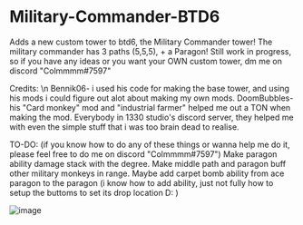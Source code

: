 # Military-Commander-BTD6
Adds a new custom tower to btd6, the Military Commander tower!
The military commander has 3 paths (5,5,5), + a Paragon!
Still work in progress, so if you have any ideas or you want your OWN custom tower, dm me on discord "Colmmmm#7597"

Credits: \n
          Bennik06- i used his code for making the base tower, and using his mods i could figure out alot about making my own mods.
          DoomBubbles- his "Card monkey" mod and "industrial farmer" helped me out a TON when making the mod.
          Everybody in 1330 studio's discord server, they helped me with even the simple stuff that i was too brain dead to realise.

TO-DO: (if you know how to do any of these things or wanna help me do it, please feel free to do me on discord "Colmmmm#7597")
          Make paragon ability damage stack with the degree.
          Make middle path and paragon buff other military monkeys in range.
          Maybe add carpet bomb ability from ace paragon to the paragon (i know how to add ability, just not fully how to setup the buttoms to set its drop location D: )

![image](https://user-images.githubusercontent.com/84244844/235677829-c514ba53-3cbe-4b2f-95ce-694f1f7f20a7.png)
